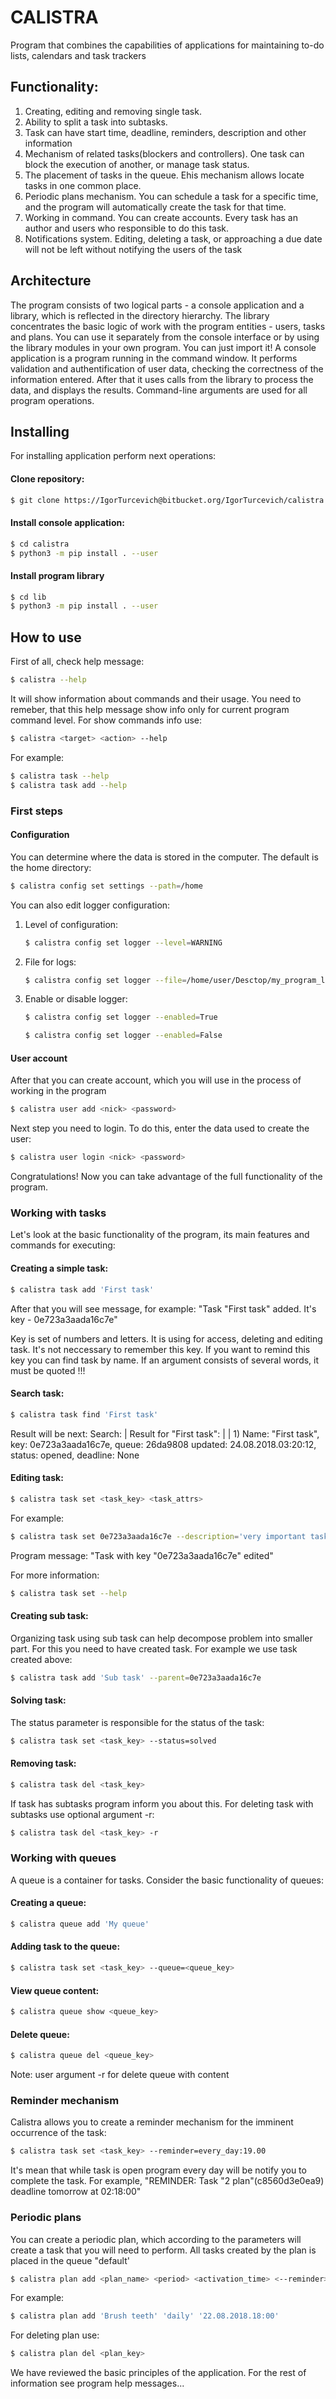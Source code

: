 # CALISTRA
Program that combines the capabilities of applications for maintaining to-do lists, calendars and task trackers

## Functionality:

1. Creating, editing and removing single task.
2. Ability to split a task into subtasks.
3. Task can have start time, deadline, reminders, description and other information
4. Mechanism of related tasks(blockers and controllers). One task can block the execution of another, or manage task status.
5. The placement of tasks in the queue. Еhis mechanism allows locate tasks in one common place.
6. Periodic plans mechanism. You can schedule a task for a specific time, and the program will automatically create the task for that time.
7. Working in command. You can create accounts. Every task has an author and users who responsible to do this task.
8. Notifications system. Editing, deleting a task, or approaching a due date will not be left without notifying the users of the task


## Architecture
The program consists of two logical parts - a console application and a library, which is reflected in the directory hierarchy.
The library concentrates the basic logic of work with the program entities - users, tasks and plans. You can use it separately from the console interface or by using the library modules in your own program. You can just import it!
A console application is a program running in the command window. It performs validation and authentification of user data, checking the correctness of the information entered. After that it uses calls from the library to process the data, and displays the results. Сommand-line arguments are used for all program operations.


## Installing
For installing application perform next operations:

#### Clone repository:
```bash
$ git clone https://IgorTurcevich@bitbucket.org/IgorTurcevich/calistra.git
```

#### Install console application:
```bash
$ cd calistra
$ python3 -m pip install . --user
```

#### Install program library
```bash
$ cd lib
$ python3 -m pip install . --user
``` 

## How to use
First of all, check help message:
```bash
$ calistra --help
```

It will show information about commands and their usage. You need to remeber, that this help message show info only for current program command level. For show commands info use:
```bash
$ calistra <target> <action> --help
```

For example:
```bash
$ calistra task --help
$ calistra task add --help
```

### First steps

#### Configuration

You can determine where the data is stored in the computer. The default is the home directory:
```bash
$ calistra config set settings --path=/home
```

You can also edit logger configuration:

1. Level of configuration:

    ```bash
    $ calistra config set logger --level=WARNING
    ```  
    
2. File for logs:

    ```bash
    $ calistra config set logger --file=/home/user/Desctop/my_program_logs.log
    ```  
     
3. Enable or disable logger:

    ```bash
    $ calistra config set logger --enabled=True
    ```
    
    ```bash
    $ calistra config set logger --enabled=False
    ```


#### User account

After that you can create account, which you will use in the process of working in the program

```bash
$ calistra user add <nick> <password>
```

Next step you need to login. To do this, enter the data used to create the user:

```bash
$ calistra user login <nick> <password>
```

Congratulations! Now you can take advantage of the full functionality of the program.

### Working with tasks
Let's look at the basic functionality of the program, its main features and commands for executing:

#### Creating a simple task:
```bash
$ calistra task add 'First task'
```

After that you will see message, for example:
"Task "First task" added. It's key - 0e723a3aada16c7e"

Key is set of numbers and letters. It is using for access, deleting and editing task. It's not neccessary to remember this key. If you want to remind this key you can find task by name.
If an argument consists of several words, it must be quoted !!!

#### Search task:
```bash
$ calistra task find 'First task'
```

Result will be next:
Search:
|	Result for "First task":
|	|	1) Name: "First task", key: 0e723a3aada16c7e, queue: 26da9808 updated: 24.08.2018.03:20:12, status: opened, deadline: None

#### Editing task:
```bash
$ calistra task set <task_key> <task_attrs>
```

For example:

```bash
$ calistra task set 0e723a3aada16c7e --description='very important task' --start=22.08.2018.9:00
```

Program message:
"Task with key "0e723a3aada16c7e" edited"

For more information:
```bash
$ calistra task set --help
```

#### Creating sub task:
Organizing task using sub task can help decompose problem into smaller part. 
For this you need to have created task. For example we use task created above:
```bash
$ calistra task add 'Sub task' --parent=0e723a3aada16c7e
```

#### Solving task:
The status parameter is responsible for the status of the task:
```bash
$ calistra task set <task_key> --status=solved
```

#### Removing task:

```bash
$ calistra task del <task_key>
```

If task has subtasks program inform you about this. For deleting task with subtasks use optional argument -r:

```bash
$ calistra task del <task_key> -r
```


### Working with queues
А queue is a container for tasks. Сonsider the basic functionality of queues:

#### Creating a queue:
```bash
$ calistra queue add 'My queue'
```

#### Adding task to the queue:
```bash
$ calistra task set <task_key> --queue=<queue_key>
```

#### View queue content:

```bash
$ calistra queue show <queue_key>
```

#### Delete queue:
```bash
$ calistra queue del <queue_key>
```
Note: user argument -r for delete queue with content


### Reminder mechanism
Calistra allows you to create a reminder mechanism for the imminent occurrence of the task:

```bash
$ calistra task set <task_key> --reminder=every_day:19.00
```
It's mean that while task is open program every day will be notify you to complete the task. 
For example, "REMINDER: Task "2 plan"(c8560d3e0ea9) deadline tomorrow at 02:18:00"

### Periodic plans
You can create a periodic plan, which according to the parameters will create a task that you will need to perform. All tasks created by the plan is placed in the queue "default'

```bash
$ calistra plan add <plan_name> <period> <activation_time> <--reminder>
```

For example:

```bash
$ calistra plan add 'Brush teeth' 'daily' '22.08.2018.18:00'
```

For deleting plan use:

```bash
$ calistra plan del <plan_key>
```


We have reviewed the basic principles of the application. For the rest of information see program help messages...

